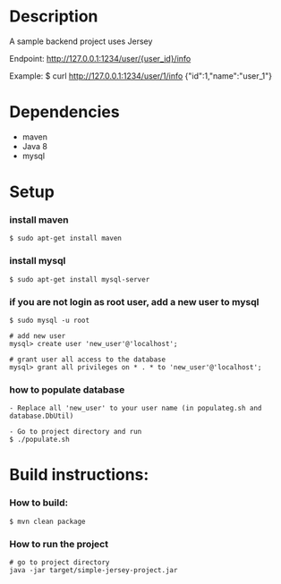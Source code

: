 # Description
A sample backend project uses Jersey 

Endpoint:
http://127.0.0.1:1234/user/{user_id}/info

Example:
$ curl http://127.0.0.1:1234/user/1/info
{"id":1,"name":"user_1"}


# Dependencies
- maven
- Java 8
- mysql


# Setup

### install maven
```
$ sudo apt-get install maven
```

### install mysql
```
$ sudo apt-get install mysql-server

```
### if you are not login as root user, add a new user to mysql
```
$ sudo mysql -u root

# add new user
mysql> create user 'new_user'@'localhost'; 

# grant user all access to the database
mysql> grant all privileges on * . * to 'new_user'@'localhost';

```

### how to populate database
```
- Replace all 'new_user' to your user name (in populateg.sh and database.DbUtil)

- Go to project directory and run
$ ./populate.sh
```


# Build instructions:


### How to build:

```
$ mvn clean package
```

### How to run the project
```
# go to project directory
java -jar target/simple-jersey-project.jar

```